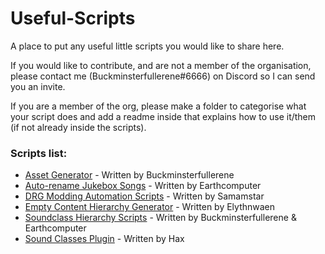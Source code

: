 # Useful-Scripts
A place to put any useful little scripts you would like to share here.

If you would like to contribute, and are not a member of the organisation, please contact me (Buckminsterfullerene#6666) on Discord so I can send you an invite.

If you are a member of the org, please make a folder to categorise what your script does and add a readme inside that explains how to use it/them (if not already inside the scripts).

### Scripts list:
* [Asset Generator](https://github.com/DRG-Modding/Useful-Scripts/tree/main/Asset%20Generator) - Written by Buckminsterfullerene
* [Auto-rename Jukebox Songs](https://github.com/DRG-Modding/Useful-Scripts/tree/main/Auto-rename%20Jukebox%20Songs) - Written by Earthcomputer
* [DRG Modding Automation Scripts](https://github.com/DRG-Modding/Useful-Scripts/tree/main/DRGModdingAutomationScripts) - Written by Samamstar
* [Empty Content Hierarchy Generator](https://github.com/DRG-Modding/Useful-Scripts/tree/main/Empty%20Content%20Hierarchy%20Generator) - Written by Elythnwaen
* [Soundclass Hierarchy Scripts](https://github.com/DRG-Modding/Useful-Scripts/tree/main/Soundclass%20Hierarchy) - Written by Buckminsterfullerene & Earthcomputer
* [Sound Classes Plugin](https://github.com/DRG-Modding/Useful-Scripts/tree/main/Soundclass%20Hierarchy/TheSoundClassers) - Written by Hax
